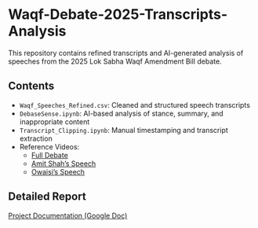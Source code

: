 # Waqf-Debate-2025-Transcripts-Analysis

This repository contains refined transcripts and AI-generated analysis of speeches from the 2025 Lok Sabha Waqf Amendment Bill debate.

## Contents

- `Waqf_Speeches_Refined.csv`: Cleaned and structured speech transcripts
- `DebaseSense.ipynb`: AI-based analysis of stance, summary, and inappropriate content
- `Transcript_Clipping.ipynb`: Manual timestamping and transcript extraction
- Reference Videos:
  - [Full Debate](https://www.youtube.com/live/AwchAgK9YBw?si=WtFwuAoqS7cs6Nqt)
  - [Amit Shah’s Speech](https://www.youtube.com/live/pnVpj41yQRw?si=Tg4jlSKx9N6_yW_y)
  - [Owaisi’s Speech](https://youtu.be/jsDHzOpJCJo?si=jrQLB7CV4l5V1hZo)

## Detailed Report

[Project Documentation (Google Doc)](https://docs.google.com/document/d/1YTFcrT7DI77tWuPjcXDgi8BUvFTsbW0zzleYqxvVonw/edit?usp=sharing)
